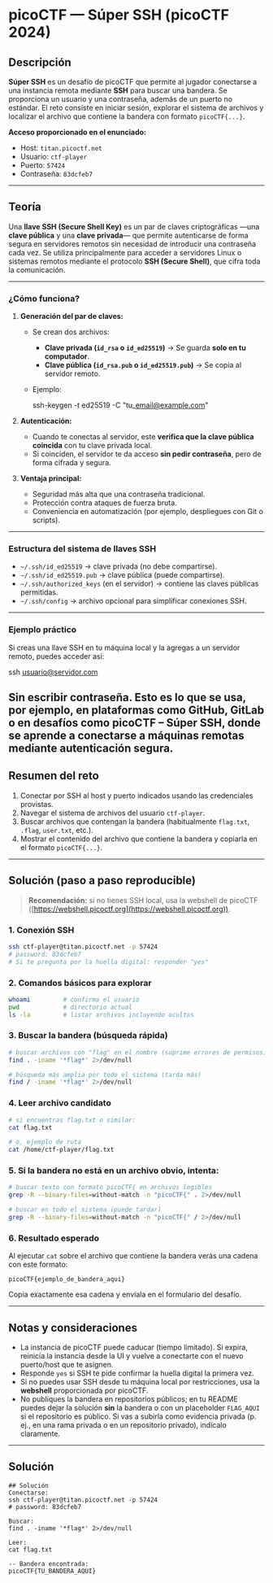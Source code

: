 # picoCTF — Súper SSH (picoCTF 2024)

## Descripción

**Súper SSH** es un desafío de picoCTF que permite al jugador conectarse a una instancia remota mediante **SSH** para buscar una bandera.
Se proporciona un usuario y una contraseña, además de un puerto no estándar. El reto consiste en iniciar sesión, explorar el sistema de archivos y localizar el archivo que contiene la bandera con formato `picoCTF{...}`.

**Acceso proporcionado en el enunciado:**

* Host: `titan.picoctf.net`
* Usuario: `ctf-player`
* Puerto: `57424`
* Contraseña: `83dcfeb7`

---

## Teoría

Una **llave SSH (Secure Shell Key)** es un par de claves criptográficas —una **clave pública** y una **clave privada**— que permite autenticarse de forma segura en servidores remotos sin necesidad de introducir una contraseña cada vez. Se utiliza principalmente para acceder a servidores Linux o sistemas remotos mediante el protocolo **SSH (Secure Shell)**, que cifra toda la comunicación.

---

### ¿Cómo funciona?

1. **Generación del par de claves:**  
     
   * Se crean dos archivos:  
       
     * **Clave privada (`id_rsa` o `id_ed25519`)** → Se guarda **solo en tu computador**.  
     * **Clave pública (`id_rsa.pub` o `id_ed25519.pub`)** → Se copia al servidor remoto.

     

   * Ejemplo:  
       
     ssh-keygen \-t ed25519 \-C "tu\_email@example.com"

     
2. **Autenticación:**  
     
   * Cuando te conectas al servidor, este **verifica que la clave pública coincida** con tu clave privada local.  
   * Si coinciden, el servidor te da acceso **sin pedir contraseña**, pero de forma cifrada y segura.

   

3. **Ventaja principal:**  
     
   * Seguridad más alta que una contraseña tradicional.  
   * Protección contra ataques de fuerza bruta.  
   * Conveniencia en automatización (por ejemplo, despliegues con Git o scripts).

---

###  Estructura del sistema de llaves SSH

* `~/.ssh/id_ed25519` → clave privada (no debe compartirse).  
* `~/.ssh/id_ed25519.pub` → clave pública (puede compartirse).  
* `~/.ssh/authorized_keys` (en el servidor) → contiene las claves públicas permitidas.  
* `~/.ssh/config` → archivo opcional para simplificar conexiones SSH.

---

###  Ejemplo práctico

Si creas una llave SSH en tu máquina local y la agregas a un servidor remoto, puedes acceder así:

ssh usuario@servidor.com

Sin escribir contraseña. Esto es lo que se usa, por ejemplo, en plataformas como **GitHub**, **GitLab** o en desafíos como **picoCTF – Súper SSH**, donde se aprende a conectarse a máquinas remotas mediante autenticación segura.
---


## Resumen del reto

1. Conectar por SSH al host y puerto indicados usando las credenciales provistas.
2. Navegar el sistema de archivos del usuario `ctf-player`.
3. Buscar archivos que contengan la bandera (habitualmente `flag.txt`, `.flag`, `user.txt`, etc.).
4. Mostrar el contenido del archivo que contiene la bandera y copiarla en el formato `picoCTF{...}`.

---

## Solución (paso a paso reproducible)

> **Recomendación:** si no tienes SSH local, usa la webshell de picoCTF ([https://webshell.picoctf.org](https://webshell.picoctf.org)).

### 1. Conexión SSH

```bash
ssh ctf-player@titan.picoctf.net -p 57424
# password: 83dcfeb7
# Si te pregunta por la huella digital: responder "yes"
```

### 2. Comandos básicos para explorar

```bash
whoami         # confirma el usuario
pwd            # directorio actual
ls -la         # listar archivos incluyendo ocultos
```

### 3. Buscar la bandera (búsqueda rápida)

```bash
# buscar archivos con "flag" en el nombre (suprime errores de permisos)
find . -iname '*flag*' 2>/dev/null

# búsqueda más amplia por todo el sistema (tarda más)
find / -iname '*flag*' 2>/dev/null
```

### 4. Leer archivo candidato

```bash
# si encuentras flag.txt o similar:
cat flag.txt

# o, ejemplo de ruta
cat /home/ctf-player/flag.txt
```

### 5. Si la bandera no está en un archivo obvio, intenta:

```bash
# buscar texto con formato picoCTF{ en archivos legibles
grep -R --binary-files=without-match -n "picoCTF{" . 2>/dev/null

# buscar en todo el sistema (puede tardar)
grep -R --binary-files=without-match -n "picoCTF{" / 2>/dev/null
```

### 6. Resultado esperado

Al ejecutar `cat` sobre el archivo que contiene la bandera verás una cadena con este formato:

```
picoCTF{ejemplo_de_bandera_aqui}
```

Copia exactamente esa cadena y envíala en el formulario del desafío.

---

## Notas y consideraciones

* La instancia de picoCTF puede caducar (tiempo limitado). Si expira, reinicia la instancia desde la UI y vuelve a conectarte con el nuevo puerto/host que te asignen.
* Responde `yes` si SSH te pide confirmar la huella digital la primera vez.
* Si no puedes usar SSH desde tu máquina local por restricciones, usa la **webshell** proporcionada por picoCTF.
* No publiques la bandera en repositorios públicos; en tu README puedes dejar la solución **sin** la bandera o con un placeholder `FLAG_AQUI` si el repositorio es público. Si vas a subirla como evidencia privada (p. ej., en una rama privada o en un repositorio privado), indícalo claramente.

---

## Solución

```
## Solución
Conectarse:
ssh ctf-player@titan.picoctf.net -p 57424
# password: 83dcfeb7

Buscar:
find . -iname '*flag*' 2>/dev/null

Leer:
cat flag.txt

-- Bandera encontrada:
picoCTF{TU_BANDERA_AQUI}
```